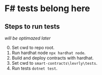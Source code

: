 # F# tests belong here

## Steps to run tests
_will be optimazed later_  

0. Set cwd to repo root.
1. Run hardhat node `npx hardhat node`.
2. Build and deploy contracts with hardhat.
3. Set cwd to `smart-contracts\levrly\tests`.
4. Run tests `dotnet test`.
